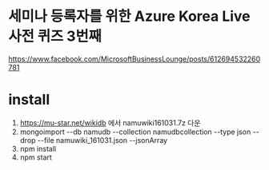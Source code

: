 

# 세미나 등록자를 위한 Azure Korea Live 사전 퀴즈 3번째
https://www.facebook.com/MicrosoftBusinessLounge/posts/612694532260781

# install

1. https://mu-star.net/wikidb 에서 namuwiki161031.7z 다운
2. mongoimport --db namudb --collection namudbcollection --type json --drop --file namuwiki_161031.json --jsonArray
3. npm install
4. npm start



